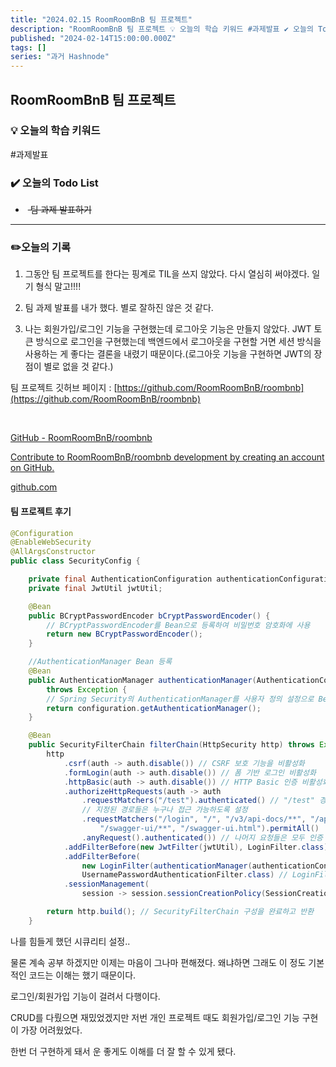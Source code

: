 ```yaml
---
title: "2024.02.15 RoomRoomBnB 팀 프로젝트"
description: "RoomRoomBnB 팀 프로젝트 💡 오늘의 학습 키워드 #과제발표 ✔️ 오늘의 Todo List 팀 과제 발표하기 ✏️오늘의 기록 그동안 팀 프로젝트를 한다는 핑계로 TIL을 쓰지 않았다. 다시 열심히 써야겠다. 일기 형식 말고!!!! 팀 과제 발표를 내가 했다. 별로 잘하진 않은 것 같다. 나는 회원가입/로그인 기능을 구현했는데 로그아웃 기능은 만들지 않았다. JWT 토큰 방식으로 로그인을 구현했는데 백엔드에서 로그아웃을 구현..."
published: "2024-02-14T15:00:00.000Z"
tags: []
series: "과거 Hashnode"
---
```


## RoomRoomBnB 팀 프로젝트

### 💡 오늘의 학습 키워드

#과제발표

### ✔️ 오늘의 Todo List

*  <s>&nbsp;팀 과제 발표하기</s>
    

---

### ✏️오늘의 기록

1. 그동안 팀 프로젝트를 한다는 핑계로 TIL을 쓰지 않았다. 다시 열심히 써야겠다. 일기 형식 말고!!!!
    
2. 팀 과제 발표를 내가 했다. 별로 잘하진 않은 것 같다.
    
3. 나는 회원가입/로그인 기능을 구현했는데 로그아웃 기능은 만들지 않았다. JWT 토큰 방식으로 로그인을 구현했는데 백엔드에서 로그아웃을 구현할 거면 세션 방식을 사용하는 게 좋다는 결론을 내렸기 때문이다.(로그아웃 기능을 구현하면 JWT의 장점이 별로 없을 것 같다.)
    

팀 프로젝트 깃허브 페이지 : [https://github.com/RoomRoomBnB/roombnb](https://github.com/RoomRoomBnB/roombnb)

 [](https://github.com/RoomRoomBnB/roombnb)

[GitHub - RoomRoomBnB/roombnb](https://github.com/RoomRoomBnB/roombnb)

[Contribute to RoomRoomBnB/roombnb development by creating an account on GitHub.](https://github.com/RoomRoomBnB/roombnb)

[github.com](https://github.com/RoomRoomBnB/roombnb)

#### 팀 프로젝트 후기

```java
@Configuration
@EnableWebSecurity
@AllArgsConstructor
public class SecurityConfig {

    private final AuthenticationConfiguration authenticationConfiguration;
    private final JwtUtil jwtUtil;

    @Bean
    public BCryptPasswordEncoder bCryptPasswordEncoder() {
        // BCryptPasswordEncoder를 Bean으로 등록하여 비밀번호 암호화에 사용
        return new BCryptPasswordEncoder();
    }

    //AuthenticationManager Bean 등록
    @Bean
    public AuthenticationManager authenticationManager(AuthenticationConfiguration configuration)
        throws Exception {
        // Spring Security의 AuthenticationManager를 사용자 정의 설정으로 Bean으로 등록
        return configuration.getAuthenticationManager();
    }

    @Bean
    public SecurityFilterChain filterChain(HttpSecurity http) throws Exception {
        http
            .csrf(auth -> auth.disable()) // CSRF 보호 기능을 비활성화
            .formLogin(auth -> auth.disable()) // 폼 기반 로그인 비활성화
            .httpBasic(auth -> auth.disable()) // HTTP Basic 인증 비활성화
            .authorizeHttpRequests(auth -> auth
                .requestMatchers("/test").authenticated() // "/test" 경로는 인증된 사용자만 접근 가능
                // 지정된 경로들은 누구나 접근 가능하도록 설정
                .requestMatchers("/login", "/", "/v3/api-docs/**", "/api/users/signup",
                    "/swagger-ui/**", "/swagger-ui.html").permitAll()
                .anyRequest().authenticated()) // 나머지 요청들은 모두 인증 필요
            .addFilterBefore(new JwtFilter(jwtUtil), LoginFilter.class) // JwtFilter를 LoginFilter 전에 추가
            .addFilterBefore(
                new LoginFilter(authenticationManager(authenticationConfiguration), jwtUtil),
                UsernamePasswordAuthenticationFilter.class) // LoginFilter를 UsernamePasswordAuthenticationFilter 전에 추가
            .sessionManagement(
                session -> session.sessionCreationPolicy(SessionCreationPolicy.STATELESS)); // 세션을 사용하지 않고 STATELESS로 설정

        return http.build(); // SecurityFilterChain 구성을 완료하고 반환
    }
```

나를 힘들게 했던 시큐리티 설정..

물론 계속 공부 하겠지만 이제는 마음이 그나마 편해졌다. 왜냐하면 그래도 이 정도 기본적인 코드는 이해는 했기 때문이다.

로그인/회원가입 기능이 걸려서 다행이다.

CRUD를 다뤘으면 재밌었겠지만 저번 개인 프로젝트 때도 회원가입/로그인 기능 구현이 가장 어려웠었다.

한번 더 구현하게 돼서 운 좋게도 이해를 더 잘 할 수 있게 됐다.